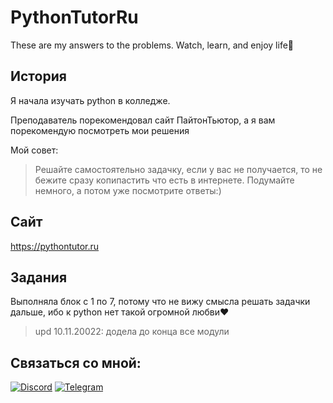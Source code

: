 # PythonTutorRu
These are my answers to the problems. Watch, learn, and enjoy life🧠
## История 
Я начала изучать python в колледже. 

Преподаватель порекомендовал сайт ПайтонТьютор, а я вам порекомендую посмотреть мои решения

Мой совет: 
> Решайте самостоятельно задачку, если у вас не получается, то не бежите сразу копипастить что есть в интернете. Подумайте немного, а потом уже посмотрите ответы:)
## Сайт
https://pythontutor.ru
## Задания
Выполняла блок с 1 по 7, потому что не вижу смысла решать задачки дальше, ибо к python нет такой огромной любви❤
>upd 10.11.20022: додела до конца все модули
## Связаться со мной: 
[![Discord](https://user-images.githubusercontent.com/102418053/164892638-712f7f6f-e8c3-4ea8-b2db-903f7ff8ed45.png)](https://discord.gg/5mfd6vtsVs)
[![Telegram](https://user-images.githubusercontent.com/102418053/164892671-6ef7c1dc-c33b-4bfa-934e-301c08c384e3.png)](https://t.me/twww1)
 
